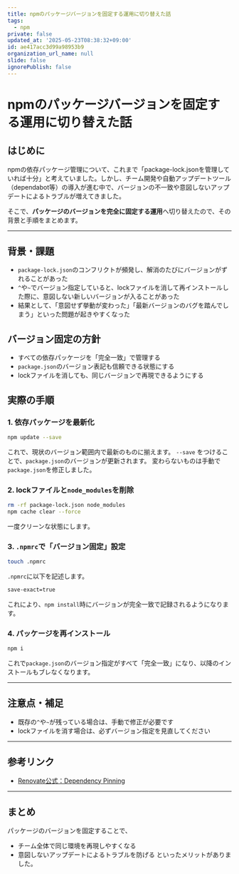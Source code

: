 ```yaml
---
title: npmのパッケージバージョンを固定する運用に切り替えた話
tags:
  - npm
private: false
updated_at: '2025-05-23T08:38:32+09:00'
id: ae417acc3d99a98953b9
organization_url_name: null
slide: false
ignorePublish: false
---
```


# npmのパッケージバージョンを固定する運用に切り替えた話

## はじめに

npmの依存パッケージ管理について、これまで「package-lock.jsonを管理していれば十分」と考えていました。しかし、チーム開発や自動アップデートツール（dependabot等）の導入が進む中で、バージョンの不一致や意図しないアップデートによるトラブルが増えてきました。

そこで、**パッケージのバージョンを完全に固定する運用**へ切り替えたので、その背景と手順をまとめます。

---

## 背景・課題

- `package-lock.json`のコンフリクトが頻発し、解消のたびにバージョンがずれることがあった
- `^`や`~`でバージョン指定していると、lockファイルを消して再インストールした際に、意図しない新しいバージョンが入ることがあった
- 結果として、「意図せず挙動が変わった」「最新バージョンのバグを踏んでしまう」といった問題が起きやすくなった


## バージョン固定の方針

- すべての依存パッケージを「完全一致」で管理する
- `package.json`のバージョン表記も信頼できる状態にする
- lockファイルを消しても、同じバージョンで再現できるようにする


## 実際の手順

### 1. 依存パッケージを最新化

```bash
npm update --save
```
これで、現状のバージョン範囲内で最新のものに揃えます。
`--save` をつけることで、`package.json`のバージョンが更新されます。
変わらないものは手動で`package.json`を修正しました。

### 2. lockファイルと`node_modules`を削除

```bash
rm -rf package-lock.json node_modules
npm cache clear --force
```
一度クリーンな状態にします。

### 3. `.npmrc`で「バージョン固定」設定

```bash
touch .npmrc
```
`.npmrc`に以下を記述します。

```bash
save-exact=true
```
これにより、`npm install`時にバージョンが完全一致で記録されるようになります。

### 4. パッケージを再インストール

```bash
npm i
```
これで`package.json`のバージョン指定がすべて「完全一致」になり、以降のインストールもブレなくなります。

---

## 注意点・補足

- 既存の`^`や`~`が残っている場合は、手動で修正が必要です
- lockファイルを消す場合は、必ずバージョン指定を見直してください

---

## 参考リンク

- [Renovate公式：Dependency Pinning](https://docs.renovatebot.com/dependency-pinning/)

---

## まとめ

パッケージのバージョンを固定することで、
- チーム全体で同じ環境を再現しやすくなる
- 意図しないアップデートによるトラブルを防げる
といったメリットがありました。
